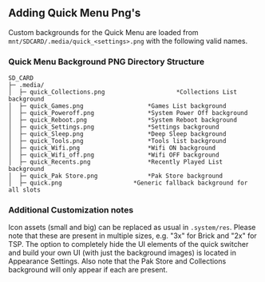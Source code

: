## Adding Quick Menu Png's 

Custom backgrounds for the Quick Menu are loaded from `mnt/SDCARD/.media/quick_<settings>.png` with the following valid names.

### Quick Menu Background PNG Directory Structure

```
SD_CARD
├─ .media/
│  ├─ quick_Collections.png                    *Collections List background
│  ├─ quick_Games.png			       *Games List background
│  ├─ quick_Poweroff.png		       *System Power Off background
│  ├─ quick_Reboot.png			       *System Reboot background
│  ├─ quick_Settings.png		       *Settings background
│  ├─ quick_Sleep.png			       *Deep Sleep background
│  ├─ quick_Tools.png			       *Tools list background
│  ├─ quick_Wifi.png			       *Wifi ON background
│  ├─ quick_Wifi_off.png		       *Wifi OFF background
│  ├─ quick_Recents.png  		       *Recently Played List background
│  ├─ quick_Pak Store.png		       *Pak Store background
│  ├─ quick.png				       *Generic fallback background for all slots
```

### Additional Customization notes

Icon assets (small and big) can be replaced as usual in `.system/res`. Please note that these are present in multiple sizes, e.g. "3x" for Brick and "2x" for TSP.
The option to completely hide the UI elements of the quick switcher and build your own UI (with just the background images) is located in Appearance Settings.
Also note that the Pak Store and Collections background will only appear if each are present.
